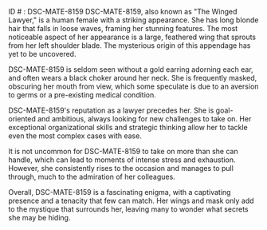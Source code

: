 ID # : DSC-MATE-8159
DSC-MATE-8159, also known as "The Winged Lawyer," is a human female with a striking appearance. She has long blonde hair that falls in loose waves, framing her stunning features. The most noticeable aspect of her appearance is a large, feathered wing that sprouts from her left shoulder blade. The mysterious origin of this appendage has yet to be uncovered.

DSC-MATE-8159 is seldom seen without a gold earring adorning each ear, and often wears a black choker around her neck. She is frequently masked, obscuring her mouth from view, which some speculate is due to an aversion to germs or a pre-existing medical condition.

DSC-MATE-8159's reputation as a lawyer precedes her. She is goal-oriented and ambitious, always looking for new challenges to take on. Her exceptional organizational skills and strategic thinking allow her to tackle even the most complex cases with ease.

It is not uncommon for DSC-MATE-8159 to take on more than she can handle, which can lead to moments of intense stress and exhaustion. However, she consistently rises to the occasion and manages to pull through, much to the admiration of her colleagues.

Overall, DSC-MATE-8159 is a fascinating enigma, with a captivating presence and a tenacity that few can match. Her wings and mask only add to the mystique that surrounds her, leaving many to wonder what secrets she may be hiding.